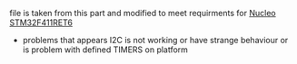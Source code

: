 file is taken from this part and modified to meet requirments for [Nucleo STM32F411RET6](https://github.com/cw2/netmf-interpreter/tree/dev-cw2-stm32f411nucleo)

- problems that appears I2C is not working or have strange behaviour or is problem with defined TIMERS on platform
